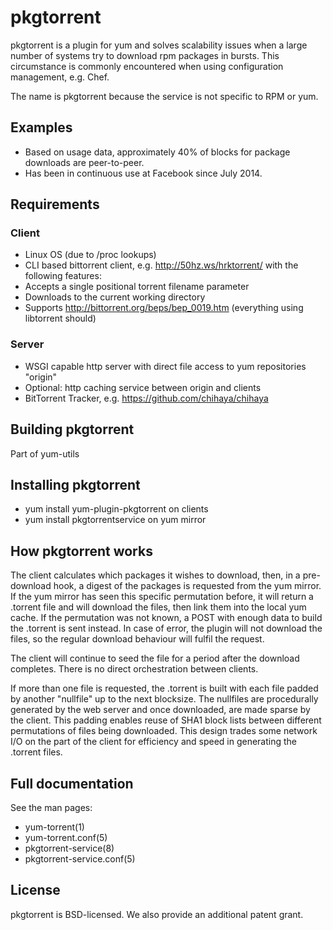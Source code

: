 # pkgtorrent
pkgtorrent is a plugin for yum and solves scalability issues when a large
number of systems try to download rpm packages in bursts. This circumstance is
commonly encountered when using configuration management, e.g. Chef.

The name is pkgtorrent because the service is not specific to RPM or yum.

## Examples

* Based on usage data, approximately 40% of blocks for package downloads are
  peer-to-peer.
* Has been in continuous use at Facebook since July 2014.

## Requirements

### Client

* Linux OS (due to /proc lookups)
* CLI based bittorrent client, e.g. http://50hz.ws/hrktorrent/ with the
  following features:
 * Accepts a single positional torrent filename parameter
 * Downloads to the current working directory
 * Supports http://bittorrent.org/beps/bep_0019.htm (everything using
   libtorrent should)

### Server

* WSGI capable http server with direct file access to yum repositories "origin"
* Optional: http caching service between origin and clients
* BitTorrent Tracker, e.g. https://github.com/chihaya/chihaya

## Building pkgtorrent

Part of yum-utils

## Installing pkgtorrent

* yum install yum-plugin-pkgtorrent on clients
* yum install pkgtorrentservice on yum mirror

## How pkgtorrent works

The client calculates which packages it wishes to download, then, in a
pre-download hook, a digest of the packages is requested from the yum mirror.
If the yum mirror has seen this specific permutation before, it will
return a .torrent file and will download the files, then link them into the
local yum cache. If the permutation was not known, a POST with enough data
to build the .torrent is sent instead. In case of error, the plugin will not
download the files, so the regular download behaviour will fulfil the request.

The client will continue to seed the file for a period after the download
completes. There is no direct orchestration between clients.

If more than one file is requested, the .torrent is built with each file padded
by another "nullfile" up to the next blocksize. The nullfiles are procedurally
generated by the web server and once downloaded, are made sparse by the client.
This padding enables reuse of SHA1 block lists between different permutations
of files being downloaded. This design trades some network I/O on the part
of the client for efficiency and speed in generating the .torrent files.

## Full documentation

See the man pages:

* yum-torrent(1)
* yum-torrent.conf(5)
* pkgtorrent-service(8)
* pkgtorrent-service.conf(5)

## License
pkgtorrent is BSD-licensed. We also provide an additional patent grant.
